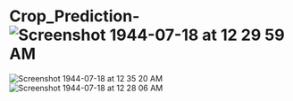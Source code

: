 # Crop_Prediction-![Screenshot 1944-07-18 at 12 29 59 AM](https://user-images.githubusercontent.com/75526119/194783100-8117b7ac-eee1-4461-a7f5-f2d1853770d5.png)
![Screenshot 1944-07-18 at 12 35 20 AM](https://user-images.githubusercontent.com/75526119/194783105-3857354d-e945-44da-8ee2-61a4ae7ead3c.png)
![Screenshot 1944-07-18 at 12 28 06 AM](https://user-images.githubusercontent.com/75526119/194783123-db53cc86-c0c9-49d4-bbef-a795ca11db35.png)
